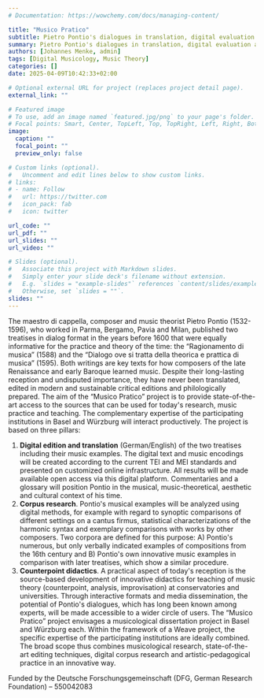 ```yaml
---
# Documentation: https://wowchemy.com/docs/managing-content/

title: "Musico Pratico"
subtitle: Pietro Pontio's dialogues in translation, digital evaluation and critical reception
summary: Pietro Pontio's dialogues in translation, digital evaluation and critical reception
authors: [Johannes Menke, admin]
tags: [Digital Musicology, Music Theory]
categories: []
date: 2025-04-09T10:42:33+02:00

# Optional external URL for project (replaces project detail page).
external_link: ""

# Featured image
# To use, add an image named `featured.jpg/png` to your page's folder.
# Focal points: Smart, Center, TopLeft, Top, TopRight, Left, Right, BottomLeft, Bottom, BottomRight.
image:
  caption: ""
  focal_point: ""
  preview_only: false

# Custom links (optional).
#   Uncomment and edit lines below to show custom links.
# links:
# - name: Follow
#   url: https://twitter.com
#   icon_pack: fab
#   icon: twitter

url_code: ""
url_pdf: ""
url_slides: ""
url_video: ""

# Slides (optional).
#   Associate this project with Markdown slides.
#   Simply enter your slide deck's filename without extension.
#   E.g. `slides = "example-slides"` references `content/slides/example-slides.md`.
#   Otherwise, set `slides = ""`.
slides: ""
---
```


The maestro di cappella, composer and music theorist Pietro Pontio (1532-1596), who worked in Parma, Bergamo, Pavia and Milan, published two treatises in dialog format in the years before 1600 that were equally informative for the practice and theory of the time: the “Ragionamento di musica” (1588) and the “Dialogo ove si tratta della theorica e prattica di musica” (1595). Both writings are key texts for how composers of the late Renaissance and early Baroque learned music. Despite their long-lasting reception and undisputed importance, they have never been translated, edited in modern and sustainable critical editions and philologically prepared. 
The aim of the “Musico Pratico” project is to provide state-of-the-art access to the sources that can be used for today's research, music practice and teaching. The complementary expertise of the participating institutions in Basel and Würzburg will interact productively. The project is based on three pillars:

1. **Digital edition and translation** (German/English) of the two treatises including their music examples. The digital text and music encodings will be created according to the current TEI and MEI standards and presented on customized online infrastructure. All results will be made available open access via this digital platform. Commentaries and a glossary will position Pontio in the musical, music-theoretical, aesthetic and cultural context of his time. 
2. **Corpus research**. Pontio's musical examples will be analyzed using digital methods, for example with regard to synoptic comparisons of different settings on a cantus firmus, statistical characterizations of the harmonic syntax and exemplary comparisons with works by other composers. Two corpora are defined for this purpose: A) Pontio's numerous, but only verbally indicated examples of compositions from the 16th century and B) Pontio's own innovative music examples in comparison with later treatises, which show a similar procedure. 
3. **Counterpoint didactics**. A practical aspect of today's reception is the source-based development of innovative didactics for teaching of music theory (counterpoint, analysis, improvisation) at conservatories and universities. Through interactive formats and media dissemination, the potential of Pontio's dialogues, which has long been known among experts, will be made accessible to a wider circle of users. 
The “Musico Pratico” project envisages a musicological dissertation project in Basel and Würzburg each. Within the framework of a Weave project, the specific expertise of the participating institutions are ideally combined. The broad scope thus combines musicological research, state-of-the-art editing techniques, digital corpus research and artistic-pedagogical practice in an innovative way.


Funded by the Deutsche Forschungsgemeinschaft (DFG, German
Research Foundation) – 550042083
